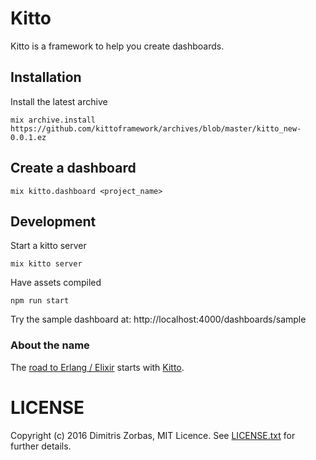 # Kitto

Kitto is a framework to help you create dashboards.

## Installation

Install the latest archive

```shell
mix archive.install https://github.com/kittoframework/archives/blob/master/kitto_new-0.0.1.ez
```

## Create a dashboard

```shell
mix kitto.dashboard <project_name>
```

## Development

Start a kitto server

```shell
mix kitto server
```

Have assets compiled

```shell
npm run start
```

Try the sample dashboard at: http://localhost:4000/dashboards/sample

### About the name

The [road to Erlang / Elixir](https://www.google.gr/maps/place/Erlanger+Rd,+London) starts with [Kitto](https://en.wikipedia.org/wiki/H._D._F._Kitto).

# LICENSE

Copyright (c) 2016 Dimitris Zorbas, MIT Licence.
See [LICENSE.txt](https://github.com/kittoframework/kitto/blob/master/LICENSE.txt) for further details.
